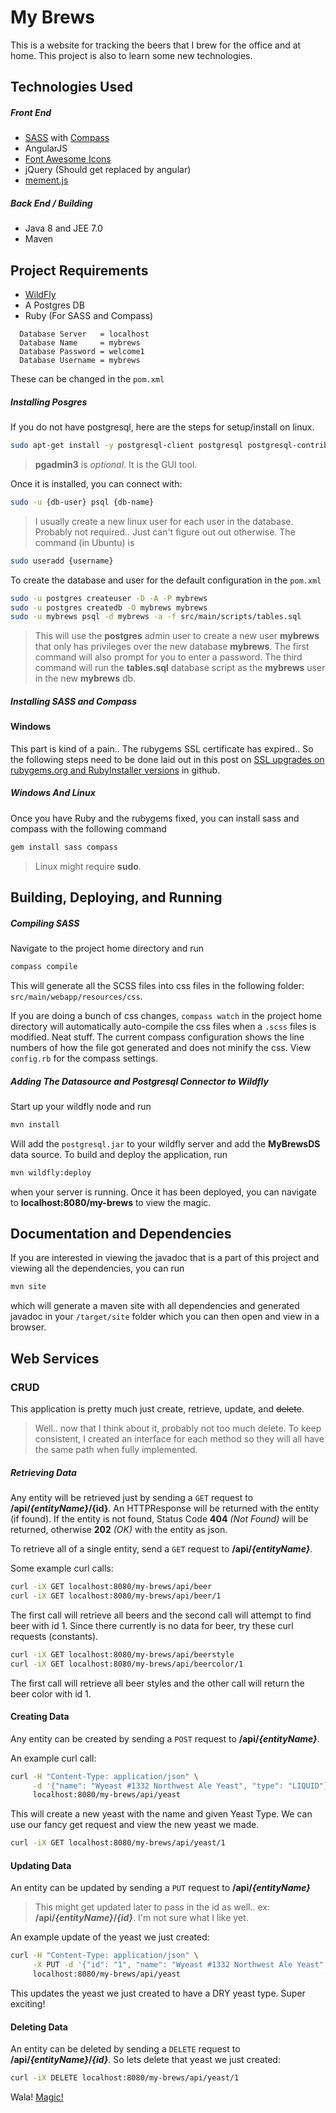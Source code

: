 # My Brews
This is a website for tracking the beers that I brew for the office and at home. This project is also to learn some new technologies.

## Technologies Used
##### Front End
- [SASS][1] with [Compass][2]
- AngularJS
- [Font Awesome Icons][3]
- jQuery (Should get replaced by angular)
- [mement.js][4]

##### Back End / Building
- Java 8 and JEE 7.0
- Maven

## Project Requirements
- [WildFly][5]
- A Postgres DB
- Ruby (For SASS and Compass)

```
  Database Server   = localhost
  Database Name     = mybrews
  Database Password = welcome1
  Database Username = mybrews
```
These can be changed in the `pom.xml`

##### Installing Posgres
If you do not have postgresql, here are the steps for setup/install on linux.
```bash
sudo apt-get install -y postgresql-client postgresql postgresql-contrib pgadmin3
```
> **pgadmin3** is *optional*. It is the GUI tool.

Once it is installed, you can connect with:
```bash
sudo -u {db-user} psql {db-name}
```
> I usually create a new linux user for each user in the database. Probably not required.. Just can't figure out out otherwise. The command (in Ubuntu) is
```bash
sudo useradd {username}
```

To create the database and user for the default configuration in the `pom.xml`
```bash
sudo -u postgres createuser -D -A -P mybrews
sudo -u postgres createdb -O mybrews mybrews
sudo -u mybrews psql -d mybrews -a -f src/main/scripts/tables.sql
```
> This will use the **postgres** admin user to create a new user **mybrews** that only has privileges over the new database **mybrews**. The first command will also prompt for you to enter a password. The third command will run the **tables.sql** database script as the **mybrews** user in the new **mybrews** db.

##### Installing SASS and Compass
#### Windows
This part is kind of a pain.. The rubygems SSL certificate has expired.. So the following steps need to be done laid out in this post on [SSL upgrades on rubygems.org and RubyInstaller versions][6] in github.

##### Windows And Linux
Once you have Ruby and the rubygems fixed, you can install sass and compass with the following command
```bash
gem install sass compass
```
> Linux might require **sudo**.

## Building, Deploying, and Running
##### Compiling SASS
Navigate to the project home directory and run
```bash
compass compile
```
This will generate all the SCSS files into css files in the following folder: `src/main/webapp/resources/css`.

If you are doing a bunch of css changes, `compass watch` in the project home directory will automatically auto-compile the css files when a `.scss` files is modified. Neat stuff. The current compass configuration shows the line numbers of how the file got generated and does not minify the css. View `config.rb` for the compass settings.

##### Adding The Datasource and Postgresql Connector to Wildfly
Start up your wildfly node and run
```bash
mvn install
```
Will add the `postgresql.jar` to your wildfly server and add the **MyBrewsDS** data source. To build and deploy the application, run
```bash
mvn wildfly:deploy
```
when your server is running. Once it has been deployed, you can navigate to **localhost:8080/my-brews** to view the magic.

## Documentation and Dependencies
If you are interested in viewing the javadoc that is a part of this project and viewing all the dependencies, you can run
```bash
mvn site
```
which will generate a maven site with all dependencies and generated javadoc in  your `/target/site` folder which you can then open and view in a browser.

## Web Services
### CRUD
This application is pretty much just create, retrieve, update, and ~~delete~~.
> Well.. now that I think about it, probably not too much delete.
To keep consistent, I created an interface for each method so they will all have the same path when fully implemented.

##### Retrieving Data
Any entity will be retrieved just by sending a `GET` request to **/api/_{entityName}_/{id}**. An HTTPResponse will be returned with the entity (if found). If the entity is not found, Status Code **404** *(Not Found)* will be returned, otherwise **202** *(OK)* with the entity as json.

To retrieve all of a single entity, send a `GET` request to **/api/_{entityName}_**.

Some example curl calls:
```bash
curl -iX GET localhost:8080/my-brews/api/beer
curl -iX GET localhost:8080/my-brews/api/beer/1
```

The first call will retrieve all beers and the second call will attempt to find beer with id 1. Since there currently is no data for beer, try these curl requests (constants).
```bash
curl -iX GET localhost:8080/my-brews/api/beerstyle
curl -iX GET localhost:8080/my-brews/api/beercolor/1
```
The first call will retrieve all beer styles and the other call will return the beer color with id 1.

#### Creating Data
Any entity can be created by sending a `POST` request to **/api/_{entityName}_**.

An example curl call:
```bash
curl -H "Content-Type: application/json" \
     -d '{"name": "Wyeast #1332 Northwest Ale Yeast", "type": "LIQUID"}' \
     localhost:8080/my-brews/api/yeast
```
This will create a new yeast with the name and given Yeast Type. We can use our fancy get request and view the new yeast we made.
```bash
curl -iX GET localhost:8080/my-brews/api/yeast/1
```

#### Updating Data
An entity can be updated by sending a `PUT` request to **/api/_{entityName}_**
> This might get updated later to pass in the id as well.. ex: **/api/_{entityName}_/_{id}_**. I'm not sure what I like yet.

An example update of the yeast we just created:
```bash
curl -H "Content-Type: application/json" \
     -X PUT -d '{"id": "1", "name": "Wyeast #1332 Northwest Ale Yeast", "type": "DRY"}' \
     localhost:8080/my-brews/api/yeast
```
This updates the yeast we just created to have a DRY yeast type. Super exciting!

#### Deleting Data
An entity can be deleted by sending a <code>DELETE</code> request to **/api/_{entityName}_/_{id}_**. So lets delete that yeast we just created:
```bash
curl -iX DELETE localhost:8080/my-brews/api/yeast/1
```
Wala! [Magic!](http://i.imgur.com/t9P566O.jpg])

[1]: http://sass-lang.com/
[2]: http://compass-style.org
[3]: http://fortawesome.github.io/Font-Awesome/icons/
[4]: http://momentjs.com/
[5]: http://wildfly.org/downloads/
[6]: https://gist.github.com/luislavena/f064211759ee0f806c88

